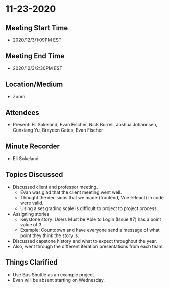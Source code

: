 # 11-23-2020
## Meeting Start Time
- 2020/12/3/1:09PM EST

## Meeting End Time
- 2020/12/3/2:30PM EST

## Location/Medium
- Zoom

## Attendees
- Present: Eli Sokeland, Evan Fischer, Nick Burrell, Joshua Johannsen, Cunxiang Yu, Brayden Gates, Evan Fischer

## Minute Recorder
- Eli Sokeland

## Topics Discussed
- Discussed client and professor meeting.
  - Evan was glad that the client meeting went well.
  - Thought the decisions that we made (frontend, Vue->React) in code were valid.
  - Using a set grading scale is difficult to project to project process.
- Assigning stories
  - Keystone story: Users Must be Able to Login (Issue #7) has a point value of 3.
  - Example: Countdown and have everyone send a message of what point they think the story is.
- Discussed capstone history and what to expect throughout the year.
- Also, went through the different iteration presentations from each team.


## Things Clarified
- Use Bus Shuttle as an example project.
- Evan will be absent starting on Wednesday.
